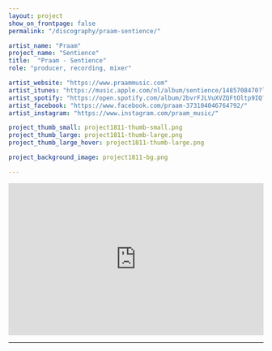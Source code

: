 ```yaml
---
layout: project
show_on_frontpage: false
permalink: "/discography/praam-sentience/"

artist_name: "Praam"
project_name: "Sentience"
title:  "Praam - Sentience"
role: "producer, recording, mixer"

artist_website: "https://www.praammusic.com"
artist_itunes: "https://music.apple.com/nl/album/sentience/1485708470?l=en"
artist_spotify: "https://open.spotify.com/album/2bvrFJLVuXVZQFtOltp9IQ?si=KmIhUkZ9SWKnbDYaUZ41Wg"
artist_facebook: "https://www.facebook.com/praam-373104046764792/"
artist_instagram: "https://www.instagram.com/praam_music/"

project_thumb_small: project1811-thumb-small.png
project_thumb_large: project1811-thumb-large.png
project_thumb_large_hover: project1811-thumb-large.png

project_background_image: project1811-bg.png

---
```


<iframe src="https://open.spotify.com/embed/album/2bvrFJLVuXVZQFtOltp9IQ" width="100%" height="300" frameborder="0" allowtransparency="true" allow="encrypted-media"></iframe>

---
